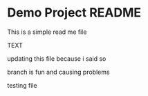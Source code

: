 # Demo Project README

This is a simple read me file


TEXT


updating this file because i said so


branch is fun and causing problems


testing file

